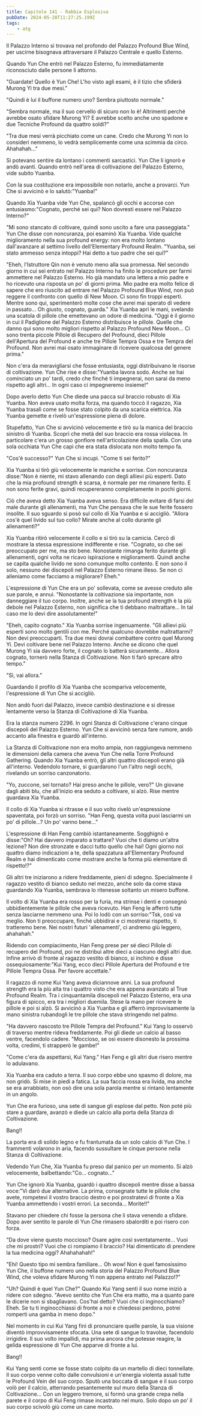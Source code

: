 ```yaml
---
title: Capitolo 141 - Rabbia Esplosiva
pubDate: 2024-05-28T11:27:25.199Z
tags:
    - atg
---
```





Il Palazzo Interno si trovava nel profondo del Palazzo Profound Blue Wind, per uscirne bisognava attraversare il Palazzo Centrale e quello Esterno.


Quando Yun Che entrò nel Palazzo Esterno, fu immediatamente riconosciuto dalle persone lì attorno.


"Guardate! Quello è Yun Che! L'ho visto agli esami, è il tizio che sfiderà Murong Yi tra due mesi."


"Quindi è lui il buffone numero uno? Sembra piuttosto normale."


"Sembra normale, ma il suo cervello di sicuro non lo è! Altrimenti perché avrebbe osato sfidare Murong Yi? E avrebbe scelto anche uno spadone e due Tecniche Profound da quattro soldi?"


"Tra due mesi verrà picchiato come un cane. Credo che Murong Yi non lo consideri nemmeno, lo vedrà semplicemente come una scimmia da circo. Ahahahah..."


Si potevano sentire da lontano i commenti sarcastici. Yun Che li ignorò e andò avanti. Quando entrò nell'area di coltivazione del Palazzo Esterno, vide subito Yuanba.


Con la sua costituzione era impossibile non notarlo, anche a provarci. Yun Che si avvicinò e lo salutò:"Yuanba!"


Quando Xia Yuanba vide Yun Che, spalancò gli occhi e accorse con entusiasmo:"Cognato, perché sei qui? Non dovresti essere nel Palazzo Interno?"


"Mi sono stancato di coltivare, quindi sono uscito a fare una passeggiata." Yun Che disse con noncuranza, poi esaminò Xia Yuanba. Vide qualche miglioramento nella sua profound energy: non era molto lontano dall'avanzare al settimo livello dell'Elementary Profound Realm. "Yuanba, sei stato ammesso senza intoppi? Hai detto a tuo padre che sei qui?"


"Eheh, l'Istruttore Qin non è venuto meno alla sua promessa. Nel secondo giorno in cui sei entrato nel Palazzo Interno ha finito le procedure per farmi ammettere nel Palazzo Esterno. Ho già mandato una lettera a mio padre e ho ricevuto una risposta un po' di giorni prima.
Mio padre era molto felice di sapere che ero riuscito ad entrare nel Palazzo Profound Blue Wind, non può reggere il confronto con quello di New Moon. Ci sono fin troppi esperti. Mentre sono qui, sperimenterò molte cose che avrei mai sperato di vedere in passato... Oh giusto, cognato, guarda."
Xia Yuanba aprì le mani, svelando una scatola di pillole che emettevano un odore di medicina. "Oggi è il giorno in cui il Padiglione del Palazzo Esterno distribuisce le pillole. Quelle che danno qui sono molto migliori rispetto al Palazzo Profound New Moon... Ci sono trenta piccole Pillole di Recupero del Profound, dieci Pillole dell'Apertura del Profound e anche tre Pillole Tempra Ossa e tre Tempra del Profound. Non avrei mai osato immaginare di ricevere qualcosa del genere prima."


Non c'era da meravigliarsi che fosse entusiasta, oggi distribuivano le risorse di coltivazione. Yun Che rise e disse:"Yuanba lavora sodo. Anche se hai cominciato un po' tardi, credo che finché ti impegnerai, non sarai da meno rispetto agli altri... In ogni caso ci impegneremo insieme!"


Dopo averlo detto Yun Che diede una pacca sul braccio robusto di Xia Yuanba. Non aveva usato molta forza, ma quando toccò il ragazzo, Xia Yuanba trasalì come se fosse stato colpito da una scarica elettrica.
Xia Yuanba gemette e rivelò un'espressione piena di dolore.


Stupefatto, Yun Che si avvicinò velocemente e tirò su la manica del braccio sinistro di Yuanba. Scoprì che metà del suo braccio era rossa violacea. In particolare c'era un grosso gonfiore nell'articolazione della spalla. Con una sola occhiata Yun Che capì che era stata dislocata non molto tempo fa.


"Cos'è successo?" Yun Che si incupì. "Come ti sei ferito?"


Xia Yuanba si tirò giù velocemente le maniche e sorrise. Con noncuranza disse:"Non è niente, mi stavo allenando con degli allievi più esperti. Dato che la mia profound strength è scarsa, è normale per me rimanere ferito. E non sono ferite gravi, quindi recupereranno completamente in pochi giorni.


Ciò che aveva detto Xia Yuanba aveva senso. Era difficile evitare di farsi del male durante gli allenamenti, ma Yun Che pensava che le sue ferite fossero insolite.
Il suo sguardo si posò sul collo di Xia Yuanba e si accigliò. "Allora cos'è quel livido sul tuo collo? Mirate anche al collo durante gli allenamenti?"


Xia Yuanba ritirò velocemente il collo e si tirò su la camicia. Cercò di mostrare la stessa espressione indifferente e rise. "Cognato, so che sei preoccupato per me, ma sto bene. Nonostante rimanga ferito durante gli allenamenti, ogni volta ne ricavo ispirazione e miglioramenti. Quindi anche se capita qualche livido ne sono comunque molto contento. E non sono il solo, nessuno dei discepoli nel Palazzo Esterno rimane illeso. Se non ci alleniamo come facciamo a migliorare? Eheh."


L'espressione di Yun Che era un po' sollevata, come se avesse creduto alle sue parole, e annuì. "Nonostante la coltivazione sia importante, non danneggiare il tuo corpo.
Inoltre, anche se la tua profound strength è la più debole nel Palazzo Esterno, non significa che ti debbano maltrattare... In tal caso me lo devi dire assolutamente!"


"Eheh, capito cognato." Xia Yuanba sorrise ingenuamente. "Gli allievi più esperti sono molto gentili con me. Perché qualcuno dovrebbe maltrattarmi? Non devi preoccuparti. Tra due mesi dovrai combattere contro quel Murong Yi. Devi coltivare bene nel Palazzo Interno.
Anche se dicono che quel Murong Yi sia davvero forte, il cognato lo batterà sicuramente... Allora cognato, tornerò nella Stanza di Coltivazione. Non ti farò sprecare altro tempo."


"Sì, vai allora."


Guardando il profilo di Xia Yuanba che scompariva velocemente, l'espressione di Yun Che si accigliò.


Non andò fuori dal Palazzo, invece cambiò destinazione e si diresse lentamente verso la Stanza di Coltivazione di Xia Yuanba.


Era la stanza numero 2296. In ogni Stanza di Coltivazione c'erano cinque discepoli del Palazzo Esterno.
Yun Che si avvicinò senza fare rumore, andò accanto alla finestra e guardò all'interno.


La Stanza di Coltivazione non era molto ampia, non raggiungeva nemmeno le dimensioni della camera che aveva Yun Che nella Torre Profound Gathering. Quando Xia Yuanba entrò, gli altri quattro discepoli erano già all'interno.
Vedendolo tornare, si guardarono l'un l'altro negli occhi, rivelando un sorriso canzonatorio.


"Yo, zuccone, sei tornato? Hai preso anche le pillole, vero?" Un giovane dagli abiti blu, che all'inizio era seduto a coltivare, si alzò. Rise mentre guardava Xia Yuanba.


Il collo di Xia Yuanba si ritrasse e il suo volto rivelò un'espressione spaventata, poi forzò un sorriso.
"Han Feng, questa volta puoi lasciarmi un po' di pillole...? Un po' vanno bene..."


L'espressione di Han Feng cambiò istantaneamente. Sogghignò e disse:"Oh? Hai davvero imparato a trattare? Vuoi che ti diamo un'altra lezione? Non dire stronzate e dacci tutto quello che hai! Ogni giorno noi quattro diamo indicazioni a te, della spazzatura all'Elementary Profound Realm e hai dimenticato come mostrare anche la forma più elementare di rispetto!?"


Gli altri tre iniziarono a ridere freddamente, pieni di sdegno. Specialmente il ragazzo vestito di bianco seduto nel mezzo, anche solo da come stava guardando Xia Yuanba, sembrava lo ritenesse soltanto un misero buffone.


Il volto di Xia Yuanba era rosso per la furia, ma strinse i denti e consegnò ubbidientemente le pillole che aveva ricevuto. Han Feng le afferrò tutte senza lasciarne nemmeno una.
Poi lo lodò con un sorriso:"Tsk, così va meglio. Non ti preoccupare, finché ubbidirai e ci mostrerai rispetto, ti tratteremo bene. Nei nostri futuri 'allenamenti', ci andremo giù leggero, ahahahah."


Ridendo con compiacimento, Han Feng prese per sé dieci Pillole di recupero del Profound, poi ne distribuì altre dieci a ciascuno degli altri due.
Infine arrivò di fronte al ragazzo vestito di bianco, si inchinò e disse ossequiosamente:"Kui Yang, ecco dieci Pillole Apertura del Profound e tre Pillole Tempra Ossa. Per favore accettale."


Il ragazzo di nome Kui Yang aveva diciannove anni. La sua profound strength era la più alta tra i quattro visto che era appena avanzato al True Profound Realm. Tra i cinquantamila discepoli nel Palazzo Esterno, era una figura di spicco, era tra i migliori duemila. Stese la mano per ricevere le pillole e poi si alzò.
Si avvicinò a Xia Yuanba e gli afferrò improvvisamente la mano sinistra rubandogli le tre pillole che stava stringendo nel palmo.


"Ha davvero nascosto tre Pillole Tempra del Profound." Kui Yang lo osservò di traverso mentre rideva freddamente. Poi gli diede un calcio al basso ventre, facendolo cadere. "Moccioso, se osi essere disonesto la prossima volta, credimi, ti strapperò le gambe!"


"Come c'era da aspettarsi, Kui Yang." Han Feng e gli altri due risero mentre lo adulavano.


Xia Yuanba era caduto a terra. Il suo corpo ebbe uno spasmo di dolore, ma non gridò. Si mise in piedi a fatica. La sua faccia rossa era livida, ma anche se era arrabbiato, non osò dire una sola parola mentre si rintanò lentamente in un angolo.


Yun Che era furioso, una sete di sangue gli esplose dal petto. Non poté più stare a guardare, avanzò e diede un calcio alla porta della Stanza di Coltivazione.


Bang!!


La porta era di solido legno e fu frantumata da un solo calcio di Yun Che. I frammenti volarono in aria, facendo sussultare le cinque persone nella Stanza di Coltivazione.


Vedendo Yun Che, Xia Yuanba fu preso dal panico per un momento. Si alzò velocemente, balbettando:"Co... cognato..."


Yun Che ignorò Xia Yuanba, guardò i quattro discepoli mentre disse a bassa voce:"Vi darò due alternative. La prima, consegnate tutte le pillole che avete, rompetevi il vostro braccio destro e poi prostratevi di fronte a Xia Yuanba ammettendo i vostri errori. La seconda... Morite!!"


Stavano per chiedere chi fosse la persona che li stava venendo a sfidare. Dopo aver sentito le parole di Yun Che rimasero sbalorditi e poi risero con forza.


"Da dove viene questo moccioso? Osare agire così sventatamente... Vuoi che mi prostri? Vuoi che ci rompiamo il braccio? Hai dimenticato di prendere la tua medicina oggi? Ahahahahah!"


"Ehi! Questo tipo mi sembra familiare... Oh wow! Non è quel famosissimo Yun Che, il buffone numero uno nella storia del Palazzo Profound Blue Wind, che voleva sfidare Murong Yi non appena entrato nel Palazzo!?"


"Uh? Quindi è quel Yun Che?" Quando Kui Yang sentì il suo nome iniziò a ridere con sdegno. "Avevo sentito che Yun Che era matto, ma a quanto pare le dicerie non si sbagliavano. Cos'hai detto? Vuoi che ci inginocchiamo? Eheh. Se tu ti inginocchiassi di fronte a noi e chiedessi perdono, potrei romperti una gamba in meno dopo."


Nel momento in cui Kui Yang finì di pronunciare quelle parole, la sua visione diventò improvvisamente sfocata. Una sete di sangue lo travolse, facendolo irrigidire. Il suo volto impallidì, ma prima ancora che potesse reagire, la gelida espressione di Yun Che apparve di fronte a lui.


Bang!!


Kui Yang sentì come se fosse stato colpito da un martello di dieci tonnellate. Il suo corpo venne colto dalle convulsioni e un'energia violenta assalì tutte le Profound Vein del suo corpo.
Sputò una boccata di sangue e il suo corpo volò per il calcio, atterrando pesantemente sul muro della Stanza di Coltivazione... Con un leggero tremore, si formò una grande crepa nella parete e il corpo di Kui Feng rimase incastrato nel muro. Solo dopo un po' il suo corpo scivolò giù come un cane morto.





